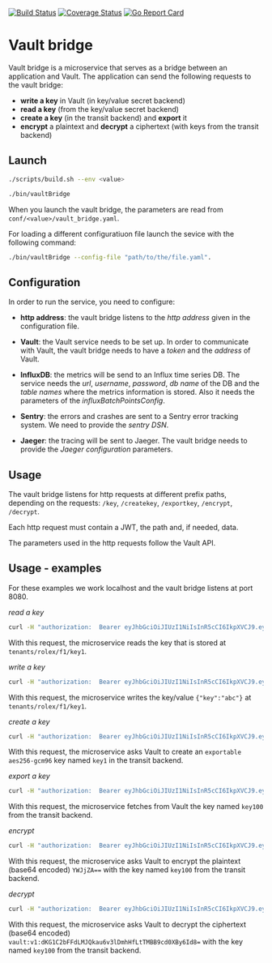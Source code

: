 [![Build Status](https://travis-ci.org/cloustrust/vault-bridge.svg?branch=master)](https://travis-ci.org/cloustrust/vault-bridge)
[![Coverage Status](https://coveralls.io/repos/github/cloustrust/vault-bridge/badge.svg?branch=master)](https://coveralls.io/github/cloustrust/vault-bridge?branch=master)
 [![Go Report Card](https://goreportcard.com/badge/github.com/cloustrust/vault-bridge)](https://goreportcard.com/report/github.com/cloustrust/vault-bridge)


# Vault bridge
Vault bridge is a microservice that serves as a bridge between an application and Vault. The application can send the following requests to the vault bridge: 
- **write a key** in Vault (in key/value secret backend)
- **read a key** (from the key/value secret backend)
- **create a key** (in the transit backend) and **export** it
- **encrypt** a plaintext and **decrypt** a ciphertext (with keys from the transit backend)


## Launch

```bash
./scripts/build.sh --env <value>
``` 

```bash
./bin/vaultBridge
``` 

When you launch the vault bridge, the parameters are read from ``` conf/<value>/vault_bridge.yaml ```.

For loading a different configuratiuon file launch the sevice with the following command: 

```bash
./bin/vaultBridge --config-file "path/to/the/file.yaml".
``` 

## Configuration

In order to run the service, you need to configure: 
- **http address**: the vault bridge listens to the *http address* given in the configuration file.     

- **Vault**: the Vault service needs to be set up. In order to communicate with Vault, the vault bridge needs to have a *token* and the *address* of Vault. 

- **InfluxDB**: the metrics will be send to an Influx time series DB. The service needs the *url*, *username*, *password*, *db name* of the DB and the *table names* where the metrics information is stored. Also it needs the parameters of the *influxBatchPointsConfig*.  

- **Sentry**: the errors and crashes are sent to a Sentry error tracking system. We need to provide the *sentry DSN*.

- **Jaeger**: the tracing will be sent to Jaeger. The vault bridge needs to provide the *Jaeger configuration* parameters.


## Usage 

The vault bridge listens for http requests at different prefix paths, depending on the requests: ```/key```, ```/createkey```, ```/exportkey```, ```/encrypt```, ```/decrypt```. 

Each http request must contain a JWT, the path and, if needed, data. 

The parameters used in the http requests follow the Vault API. 

## Usage - examples

For these examples we work localhost and the vault bridge listens at port 8080.

*read a key*

```bash
curl -H "authorization:  Bearer eyJhbGciOiJIUzI1NiIsInR5cCI6IkpXVCJ9.eyJ0ZW5hbnQiOiJyb2xleCIsImZpbCI6ImYxIn0.qt8lC6BOTVVx1RiEShpdgF43v1TAvTPGVdtL2rdixcc" localhost:8080/key/tenants/rolex/f1/key1
```
With this request, the microservice reads the key that is stored at ```tenants/rolex/f1/key1```.

*write a key*
```bash
curl -H "authorization:  Bearer eyJhbGciOiJIUzI1NiIsInR5cCI6IkpXVCJ9.eyJ0ZW5hbnQiOiJyb2xleCIsImZpbCI6ImYxIn0.qt8lC6BOTVVx1RiEShpdgF43v1TAvTPGVdtL2rdixcc" -d'{"key":"abc"}' localhost:8080/key/tenants/rolex/f1/key1
```
With this request, the microservice writes the key/value ```{"key":"abc"}``` at ```tenants/rolex/f1/key1```.


*create a key*
```bash
curl -H "authorization:  Bearer eyJhbGciOiJIUzI1NiIsInR5cCI6IkpXVCJ9.eyJ0ZW5hbnQiOiJyb2xleCIsImZpbCI6ImYxIn0.qt8lC6BOTVVx1RiEShpdgF43v1TAvTPGVdtL2rdixcc" -d'{"params": {"type": "aes256-gcm96", "derived": false, "exportable": true}}' localhost:8080/createkey/key1
```
With this request, the microservice asks Vault to create an ```exportable``` ```aes256-gcm96``` key named ```key1``` in the transit backend.

*export a key*
```bash
curl -H "authorization:  Bearer eyJhbGciOiJIUzI1NiIsInR5cCI6IkpXVCJ9.eyJ0ZW5hbnQiOiJyb2xleCIsImZpbCI6ImYxIn0.qt8lC6BOTVVx1RiEShpdgF43v1TAvTPGVdtL2rdixcc" localhost:8080/exportkey/encryption-key/key100/1
```
With this request, the microservice fetches from Vault the key named ```key100``` from the transit backend.

*encrypt*
```bash
curl -H "authorization:  Bearer eyJhbGciOiJIUzI1NiIsInR5cCI6IkpXVCJ9.eyJ0ZW5hbnQiOiJyb2xleCIsImZpbCI6ImYxIn0.qt8lC6BOTVVx1RiEShpdgF43v1TAvTPGVdtL2rdixcc" -d'{"params": {"plaintext": "YWJjZA==", "key_version": 1}}'  localhost:8080/encrypt/key100
```

With this request, the microservice asks Vault to encrypt the plaintext (base64 encoded) ```YWJjZA==``` with the key named ```key100``` from the transit backend.

*decrypt*
```bash
curl -H "authorization:  Bearer eyJhbGciOiJIUzI1NiIsInR5cCI6IkpXVCJ9.eyJ0ZW5hbnQiOiJyb2xleCIsImZpbCI6ImYxIn0.qt8lC6BOTVVx1RiEShpdgF43v1TAvTPGVdtL2rdixcc" -d'{"params": {"ciphertext": "vault:v1:dKG1C2bFFdLMJQkau6v3lDmhHfLtTMBB9cd0XBy6Id8="}}'  localhost:8080/decrypt/key100
```    
With this request, the microservice asks Vault to decrypt the ciphertext (base64 encoded) ```vault:v1:dKG1C2bFFdLMJQkau6v3lDmhHfLtTMBB9cd0XBy6Id8=``` with the key named ```key100``` from the transit backend.














